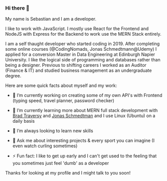 ### Hi there 👋


My name is Sebastian and I am a developer. 

I like to work with JavaScript. I mostly use React for the Frontend
and NodeJS with Express for the Backend to work use the MERN Stack entirely.

I am a self thaught developer who started coding in 2019. After completing some online courses (@CodingNomads, Jonas Schmedtmann@Udemy) I applied for a conversion Master in Data Engineering at Edinburgh Napier University. I like the logical side of programming and databases rather than being a designer. Previous to shifting careers I worked as an Auditor (Finance & IT) and studied business management as an undergraduate degree.

Here are some quick facts about myself and my work:

- 🔭 I’m currently working on creating some of my own API's with Frontend (typing speed, travel planner, password checker)
- 🌱 I’m currently learning more about MERN full stack development with [Brad Traversy](https://www.traversymedia.com/) and [Jonas Schmedtman](http://jonas.io/) and I use Linux (Ubuntu) on a daily basis
- 🤔 I’m always looking to learn new skills 

- 💬 Ask me about interesting projects & every sport you can imagine (I even watch curling sometimes)

- ⚡ Fun fact: I like to get up early and I can't get used to the feeling that you sometimes just feel 'dumb' as a developer


Thanks for looking at my profile and I might talk to you soon!
